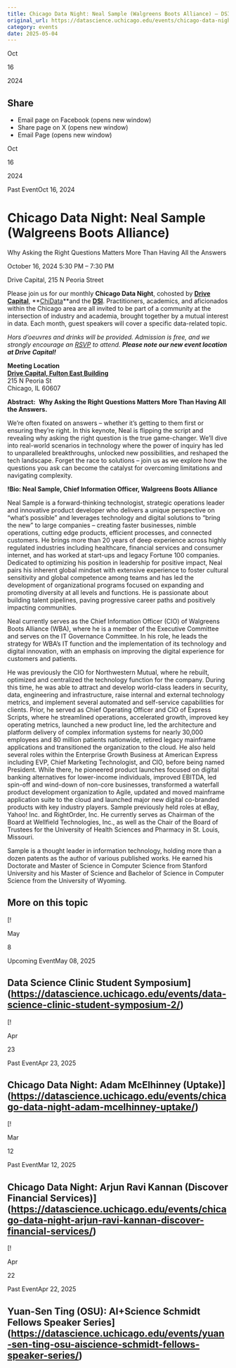 ```yaml
---
title: Chicago Data Night: Neal Sample (Walgreens Boots Alliance) – DSI
original_url: https://datascience.uchicago.edu/events/chicago-data-night-neal-sample-walgreens-boots-alliance
category: events
date: 2025-05-04
---
```


Oct

16

2024

## Share

* Email page on Facebook (opens new window)
* Share page on X (opens new window)
* Email Page (opens new window)

<!-- Table-like structure detected -->

Oct

16

2024

Past EventOct 16, 2024

# Chicago Data Night: Neal Sample (Walgreens Boots Alliance)

Why Asking the Right Questions Matters More Than Having All the Answers

October 16, 2024 5:30 PM – 7:30 PM

Drive Capital, 215 N Peoria Street

Please join us for our monthly **Chicago Data Night**, cohosted by **[Drive Capital](https://www.drivecapital.com/)**, **[ChiData](https://uchi-db.github.io/chidatasite/)**and the **[DSI](https://datascience.uchicago.edu/ "https://datascience.uchicago.edu/")**. Practitioners, academics, and aficionados within the Chicago area are all invited to be part of a community at the intersection of industry and academia, brought together by a mutual interest in data. Each month, guest speakers will cover a specific data-related topic.

*Hors d’oeuvres and drinks will be provided. Admission is free, and we strongly encourage an [RSVP](https://www.meetup.com/chicago-data-night/events/303742152/?utm_medium=referral&utm_campaign=share-btn_savedevents_share_modal&utm_source=link) to attend. **Please note our new event location at Drive Capital!***

**Meeting Location**  
[**Drive Capital, Fulton East Building**](https://www.google.com/maps/place/215+N+Peoria+St,+Chicago,+IL+60607/@41.8860371,-87.6494763,17z/data=!3m1!4b1!4m6!3m5!1s0x880e2cd00cb2d1cb:0xd3b3f93168e93802!8m2!3d41.8860371!4d-87.6494763!16s%2Fg%2F11cs6mv4hh?entry=ttu&g_ep=EgoyMDI0MDkyNS4wIKXMDSoASAFQAw%3D%3D)  
215 N Peoria St  
Chicago, IL 60607

**Abstract:**  **Why Asking the Right Questions Matters More Than Having All the Answers.**

We’re often fixated on answers – whether it’s getting to them first or ensuring they’re right. In this keynote, Neal is flipping the script and revealing why asking the right question is the true game-changer. We’ll dive into real-world scenarios in technology where the power of inquiry has led to unparalleled breakthroughs, unlocked new possibilities, and reshaped the tech landscape. Forget the race to solutions – join us as we explore how the questions you ask can become the catalyst for overcoming limitations and navigating complexity.

**!Bio: Neal Sample, Chief Information Officer, Walgreens Boots Alliance**

Neal Sample is a forward-thinking technologist, strategic operations leader and innovative product developer who delivers a unique perspective on “what’s possible” and leverages technology and digital solutions to “bring the new” to large companies – creating faster businesses, nimble operations, cutting edge products, efficient processes, and connected customers. He brings more than 20 years of deep experience across highly regulated industries including healthcare, financial services and consumer internet, and has worked at start-ups and legacy Fortune 100 companies. Dedicated to optimizing his position in leadership for positive impact, Neal pairs his inherent global mindset with extensive experience to foster cultural sensitivity and global competence among teams and has led the development of organizational programs focused on expanding and promoting diversity at all levels and functions. He is passionate about building talent pipelines, paving progressive career paths and positively impacting communities.

Neal currently serves as the Chief Information Officer (CIO) of Walgreens Boots Alliance (WBA), where he is a member of the Executive Committee and serves on the IT Governance Committee. In his role, he leads the strategy for WBA’s IT function and the implementation of its technology and digital innovation, with an emphasis on improving the digital experience for customers and patients.

He was previously the CIO for Northwestern Mutual, where he rebuilt, optimized and centralized the technology function for the company. During this time, he was able to attract and develop world-class leaders in security, data, engineering and infrastructure, raise internal and external technology metrics, and implement several automated and self-service capabilities for clients. Prior, he served as Chief Operating Officer and CIO of Express Scripts, where he streamlined operations, accelerated growth, improved key operating metrics, launched a new product line, led the architecture and platform delivery of complex information systems for nearly 30,000 employees and 80 million patients nationwide, retired legacy mainframe applications and transitioned the organization to the cloud. He also held several roles within the Enterprise Growth Business at American Express including EVP, Chief Marketing Technologist, and CIO, before being named President. While there, he pioneered product launches focused on digital banking alternatives for lower-income individuals, improved EBITDA, led spin-off and wind-down of non-core businesses, transformed a waterfall product development organization to Agile, updated and moved mainframe application suite to the cloud and launched major new digital co-branded products with key industry players. Sample previously held roles at eBay, Yahoo! Inc. and RightOrder, Inc. He currently serves as Chairman of the Board at Wellfield Technologies, Inc., as well as the Chair of the Board of Trustees for the University of Health Sciences and Pharmacy in St. Louis, Missouri.

Sample is a thought leader in information technology, holding more than a dozen patents as the author of various published works. He earned his Doctorate and Master of Science in Computer Science from Stanford University and his Master of Science and Bachelor of Science in Computer Science from the University of Wyoming.

## More on this topic

[!

May

8

Upcoming EventMay 08, 2025

## Data Science Clinic Student Symposium](https://datascience.uchicago.edu/events/data-science-clinic-student-symposium-2/)
[!

Apr

23

Past EventApr 23, 2025

## Chicago Data Night: Adam McElhinney (Uptake)](https://datascience.uchicago.edu/events/chicago-data-night-adam-mcelhinney-uptake/)
[!

Mar

12

Past EventMar 12, 2025

## Chicago Data Night: Arjun Ravi Kannan (Discover Financial Services)](https://datascience.uchicago.edu/events/chicago-data-night-arjun-ravi-kannan-discover-financial-services/)
[!

Apr

22

Past EventApr 22, 2025

## Yuan-Sen Ting (OSU): AI+Science Schmidt Fellows Speaker Series](https://datascience.uchicago.edu/events/yuan-sen-ting-osu-aiscience-schmidt-fellows-speaker-series/)